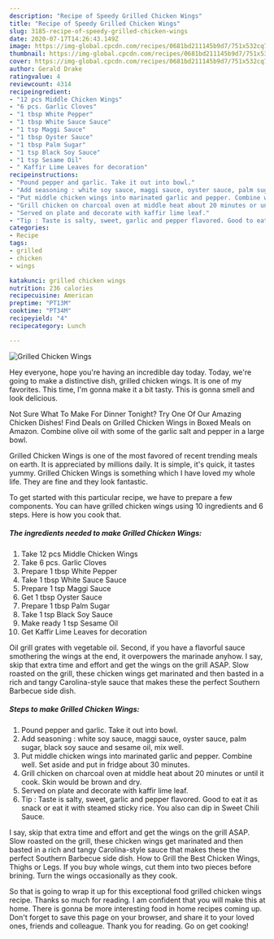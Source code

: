 ```yaml
---
description: "Recipe of Speedy Grilled Chicken Wings"
title: "Recipe of Speedy Grilled Chicken Wings"
slug: 3185-recipe-of-speedy-grilled-chicken-wings
date: 2020-07-17T14:26:43.149Z
image: https://img-global.cpcdn.com/recipes/0681bd211145b9d7/751x532cq70/grilled-chicken-wings-recipe-main-photo.jpg
thumbnail: https://img-global.cpcdn.com/recipes/0681bd211145b9d7/751x532cq70/grilled-chicken-wings-recipe-main-photo.jpg
cover: https://img-global.cpcdn.com/recipes/0681bd211145b9d7/751x532cq70/grilled-chicken-wings-recipe-main-photo.jpg
author: Gerald Drake
ratingvalue: 4
reviewcount: 4314
recipeingredient:
- "12 pcs Middle Chicken Wings"
- "6 pcs. Garlic Cloves"
- "1 tbsp White Pepper"
- "1 tbsp White Sauce Sauce"
- "1 tsp Maggi Sauce"
- "1 tbsp Oyster Sauce"
- "1 tbsp Palm Sugar"
- "1 tsp Black Soy Sauce"
- "1 tsp Sesame Oil"
- " Kaffir Lime Leaves for decoration"
recipeinstructions:
- "Pound pepper and garlic. Take it out into bowl."
- "Add seasoning : white soy sauce, maggi sauce, oyster sauce, palm sugar, black soy sauce and sesame oil, mix well."
- "Put middle chicken wings into marinated garlic and pepper. Combine well. Set aside and put in fridge about 30 minutes."
- "Grill chicken on charcoal oven at middle heat about 20 minutes or until it cook. Skin would be brown and dry."
- "Served on plate and decorate with kaffir lime leaf."
- "Tip : Taste is salty, sweet, garlic and pepper flavored. Good to eat it as snack or eat it with steamed sticky rice. You also can dip in Sweet Chili Sauce."
categories:
- Recipe
tags:
- grilled
- chicken
- wings

katakunci: grilled chicken wings 
nutrition: 236 calories
recipecuisine: American
preptime: "PT13M"
cooktime: "PT34M"
recipeyield: "4"
recipecategory: Lunch

---
```



![Grilled Chicken Wings](https://img-global.cpcdn.com/recipes/0681bd211145b9d7/751x532cq70/grilled-chicken-wings-recipe-main-photo.jpg)

Hey everyone, hope you're having an incredible day today. Today, we're going to make a distinctive dish, grilled chicken wings. It is one of my favorites. This time, I'm gonna make it a bit tasty. This is gonna smell and look delicious.

Not Sure What To Make For Dinner Tonight? Try One Of Our Amazing Chicken Dishes! Find Deals on Grilled Chicken Wings in Boxed Meals on Amazon. Combine olive oil with some of the garlic salt and pepper in a large bowl.

Grilled Chicken Wings is one of the most favored of recent trending meals on earth. It is appreciated by millions daily. It is simple, it's quick, it tastes yummy. Grilled Chicken Wings is something which I have loved my whole life. They are fine and they look fantastic.


To get started with this particular recipe, we have to prepare a few components. You can have grilled chicken wings using 10 ingredients and 6 steps. Here is how you cook that.

<!--inarticleads1-->

##### The ingredients needed to make Grilled Chicken Wings:

1. Take 12 pcs Middle Chicken Wings
1. Take 6 pcs. Garlic Cloves
1. Prepare 1 tbsp White Pepper
1. Take 1 tbsp White Sauce Sauce
1. Prepare 1 tsp Maggi Sauce
1. Get 1 tbsp Oyster Sauce
1. Prepare 1 tbsp Palm Sugar
1. Take 1 tsp Black Soy Sauce
1. Make ready 1 tsp Sesame Oil
1. Get  Kaffir Lime Leaves for decoration


Oil grill grates with vegetable oil. Second, if you have a flavorful sauce smothering the wings at the end, it overpowers the marinade anyhow. I say, skip that extra time and effort and get the wings on the grill ASAP. Slow roasted on the grill, these chicken wings get marinated and then basted in a rich and tangy Carolina-style sauce that makes these the perfect Southern Barbecue side dish. 

<!--inarticleads2-->

##### Steps to make Grilled Chicken Wings:

1. Pound pepper and garlic. Take it out into bowl.
1. Add seasoning : white soy sauce, maggi sauce, oyster sauce, palm sugar, black soy sauce and sesame oil, mix well.
1. Put middle chicken wings into marinated garlic and pepper. Combine well. Set aside and put in fridge about 30 minutes.
1. Grill chicken on charcoal oven at middle heat about 20 minutes or until it cook. Skin would be brown and dry.
1. Served on plate and decorate with kaffir lime leaf.
1. Tip : Taste is salty, sweet, garlic and pepper flavored. Good to eat it as snack or eat it with steamed sticky rice. You also can dip in Sweet Chili Sauce.


I say, skip that extra time and effort and get the wings on the grill ASAP. Slow roasted on the grill, these chicken wings get marinated and then basted in a rich and tangy Carolina-style sauce that makes these the perfect Southern Barbecue side dish. How to Grill the Best Chicken Wings, Thighs or Legs. If you buy whole wings, cut them into two pieces before brining. Turn the wings occasionally as they cook. 

So that is going to wrap it up for this exceptional food grilled chicken wings recipe. Thanks so much for reading. I am confident that you will make this at home. There is gonna be more interesting food in home recipes coming up. Don't forget to save this page on your browser, and share it to your loved ones, friends and colleague. Thank you for reading. Go on get cooking!
